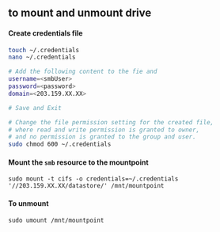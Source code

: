 ## to mount and unmount drive

#### Create credentials file
```bash
touch ~/.credentials
nano ~/.credentials

# Add the following content to the fie and 
username=<smbUser>
password=<password>
domain=<203.159.XX.XX>

# Save and Exit

# Change the file permission setting for the created file,
# where read and write permission is granted to owner,
# and no permission is granted to the group and user.
sudo chmod 600 ~/.credentials 

```

#### Mount the `smb` resource to the mountpoint
```
sudo mount -t cifs -o credentials=~/.credentials '//203.159.XX.XX/datastore/' /mnt/mountpoint
```

#### To unmount
```
sudo umount /mnt/mountpoint
```